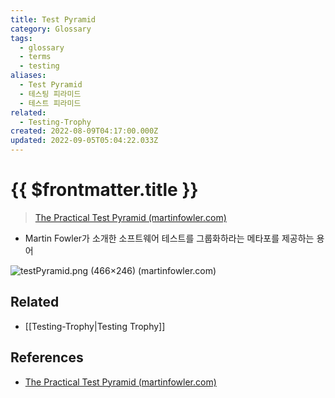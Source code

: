 ```yaml
---
title: Test Pyramid
category: Glossary
tags:
  - glossary
  - terms
  - testing
aliases:
  - Test Pyramid
  - 테스팅 피라미드
  - 테스트 피라미드
related:
  - Testing-Trophy
created: 2022-08-09T04:17:00.000Z
updated: 2022-09-05T05:04:22.033Z
---
```


# {{ $frontmatter.title }}

> [The Practical Test Pyramid (martinfowler.com)](https://martinfowler.com/articles/practical-test-pyramid.html)

- Martin Fowler가 소개한 소프트웨어 테스트를 그룹화하라는 메타포를 제공하는 용어

![testPyramid.png (466×246) (martinfowler.com)](https://martinfowler.com/articles/practical-test-pyramid/testPyramid.png)

## Related

- [[Testing-Trophy|Testing Trophy]]

## References

- [The Practical Test Pyramid (martinfowler.com)](https://martinfowler.com/articles/practical-test-pyramid.html)
